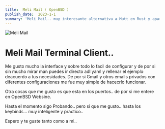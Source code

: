 ```yaml
---
title:  Meli Mail ( OpenBSD )
publish_date:  2023-1-1
summary: 'Meli Mail.. muy interesante alternativa a Mutt en Rust y aparte de todo mi primero post 2023.'
---
```


![Meli Mail](/meli.png)

#  Meli Mail Terminal Client..

Me gusto mucho la interface y sobre todo lo facil de configurar y de por si sin mucho mirar man puedes ir directo adl yaml y rellenar el ejemplo deacuerdo a tus necesidades.
De por si Gmail y otros emails privados con diferentes configuraciones me fue muy simple de hacecrlo funcionar.

Otra cosas que me gusto es que esta en los puertos.. de por si me entere en OpenBSD Websine.

Hasta el momento sigo Probando.. pero si que me gusto.. hasta los keybinds... muy inteligente y practico..

Espero y te guste tanto como a mi..

